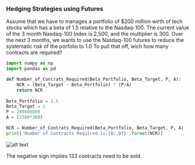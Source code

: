 ### Hedging Strategies using Futures

Assume that we have to manages a portfolio of $200 million wirth of tech stocks which has a beta of 1.5 relative to the Nasdaq-100.
The current value of the 3 month Nasdaq-100 Index is 2,500, and the multiplier is 300.
Over the next 3 months, we wants to use the Nasdaq-100 futures to reduce the systematic risk of the porfolio to 1.0
To pull that off, wich how many contracts are required?


```python
import numpy as np
import pandas as pd

def Number_of_Contrats_Required(Beta_Portfolio, Beta_Target, P, A):
    NCR = (Beta_Target - Beta_Portfolio) * (P/A)
    return NCR
    
Beta_Portfolio = 1.5
Beta_Target = 1
P = 200000000
A = (2500*300)

NCR = Number_of_Contrats_Required(Beta_Portfolio, Beta_Target, P, A)
print('Number of Contracts Required is:{0:.0f}'.format(NCR))
```
![alt text](https://www.zupimages.net/up/22/05/1gd4.png)

The negative sign implies 133 contracts need to be sold.
